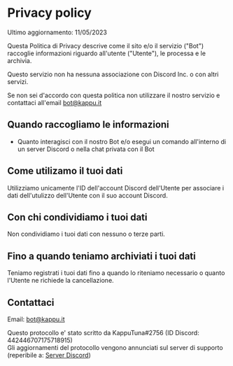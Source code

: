 # Privacy policy
Ultimo aggiornamento: 11/05/2023

Questa Politica di Privacy descrive come il sito e/o il servizio ("Bot") raccoglie informazioni riguardo all'utente ("Utente"), le processa e le archivia.

Questo servizio non ha nessuna associazione con Discord Inc. o con altri servizi.

Se non sei d'accordo con questa politica non utilizzare il nostro servizio e contattaci all'email <a mailto="bot@kappu.it">bot@kappu.it</a>

## Quando raccogliamo le informazioni
- Quanto interagisci con il nostro Bot e/o esegui un comando all'interno di un server Discord o nella chat privata con il Bot

## Come utilizamo il tuoi dati
Utilizziamo unicamente l'ID dell'account Discord dell'Utente per associare i dati dell'utulizzo dell'Utente con il suo account Discord.

## Con chi condividiamo i tuoi dati
Non condividiamo i tuoi dati con nessuno o terze parti.

## Fino a quando teniamo archiviati i tuoi dati
Teniamo registrati i tuoi dati fino a quando lo riteniamo necessario o quanto l'Utente ne richiede la cancellazione.

## Contattaci
Email: <a mailto="bot@kappu.it">bot@kappu.it</a>

Questo protocollo e' stato scritto da KappuTuna#2756 (ID Discord: 442446707175718915)<br>
Gli aggiornamenti del protocollo vengono annunciati sul server di supporto (reperibile a: [Server Discord](https://discord.gg/kRFxbpY))
